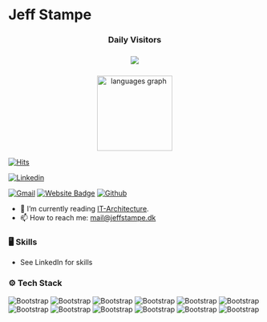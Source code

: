 # Jeff Stampe

<h3 align="center">Daily Visitors</h3>

###

<div align="center">
  <img src="https://profile-counter.glitch.me/Wufferman/count.svg?"  />
</div>

###

<div align="center">
  <img src="https://github-readme-stats.vercel.app/api/top-langs?username=Wufferman&locale=en&hide_title=false&layout=compact&card_width=320&langs_count=10&theme=radical&hide_border=false&order=2&custom_title=Language%20Distribution" height="150" alt="languages graph"  />
</div>


[![Hits](https://hits.seeyoufarm.com/api/count/incr/badge.svg?url=https%3A%2F%2Fgithub.com%2FWufferman%2FWufferman&count_bg=%2379C83D&title_bg=%23555555&icon=&icon_color=%23E7E7E7&title=Profile+Views&edge_flat=false)](https://hits.seeyoufarm.com)

[![Linkedin](https://img.shields.io/badge/-LinkedIn-blue?style=flat&logo=Linkedin&logoColor=white)](https://www.linkedin.com/in/jeff-b-stampe-63560a218/)

[![Gmail](https://img.shields.io/badge/-Gmail-c14438?style=flat&logo=Gmail&logoColor=white)](mailto:mail@jeffstampe.dk)
[![Website Badge](https://img.shields.io/badge/-Website-c14438?style=flat&logo=Google-Chrome&logoColor=white&link=https://jeffstampe.dk)](https://jeffstampe.dk)
[![Github](https://img.shields.io/github/followers/Wufferman?label=Follow&style=social)](https://github.com/Wufferman)

- 🤔 I’m currently reading [IT-Architecture](https://www.eaaa.dk/videregaende-uddannelser/professionsbacheloruddannelse/it-arkitektur/).
- 📫 How to reach me: mail@jeffstampe.dk


### 🖥 Skills

- See LinkedIn for skills
### ⚙️ Tech Stack

![Bootstrap](https://img.shields.io/badge/-C%23-05122A?style=flat-square&logo=C#&color=353535) ![Bootstrap](https://img.shields.io/badge/-Visual%20Studio-05122A?style=flat-square&logo=Visual-Studio&color=353535) ![Bootstrap](https://img.shields.io/badge/-.net-05122A?style=flat-square&logo=.net&color=353535) ![Bootstrap](https://img.shields.io/badge/-Docker-05122A?style=flat-square&logo=Docker&color=353535) ![Bootstrap](https://img.shields.io/badge/-MongoDB-05122A?style=flat-square&logo=MongoDB&color=353535) ![Bootstrap](https://img.shields.io/badge/-MySQL-05122A?style=flat-square&logo=MySQL&color=353535) ![Bootstrap](https://img.shields.io/badge/-PostgreSQL-05122A?style=flat-square&logo=PostgreSQL&color=353535) ![Bootstrap](https://img.shields.io/badge/-Javascript-05122A?style=flat-square&logo=Javascript&color=353535) ![Bootstrap](https://img.shields.io/badge/-Microsoft%20Azure-05122A?style=flat-square&logo=Microsoft-Azure&color=353535) ![Bootstrap](https://img.shields.io/badge/-Lua-05122A?style=flat-square&logo=Lua&color=353535) ![Bootstrap](https://img.shields.io/badge/-HTML5-05122A?style=flat-square&logo=HTML5&color=353535) ![Bootstrap](https://img.shields.io/badge/-PHP-05122A?style=flat-square&logo=PHP&color=353535)
